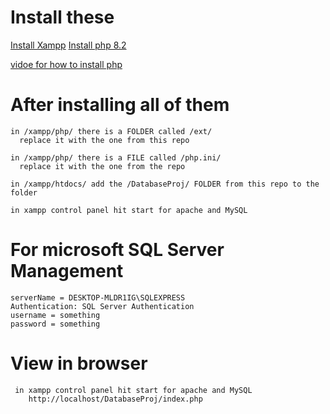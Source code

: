# Install these 
[Install Xampp](https://www.apachefriends.org/download_success.html)
[Install php 8.2](https://windows.php.net/downloads/releases/php-8.2.28-Win32-vs16-x64.zip)
   
[vidoe for how to install php](https://www.youtube.com/watch?v=n04w2SzGr_U&ab_channel=Novuspad)
   

# After installing all of them
    in /xampp/php/ there is a FOLDER called /ext/
      replace it with the one from this repo

    in /xampp/php/ there is a FILE called /php.ini/
      replace it with the one from the repo

    in /xampp/htdocs/ add the /DatabaseProj/ FOLDER from this repo to the folder

    in xampp control panel hit start for apache and MySQL

# For microsoft SQL Server Management
    serverName = DESKTOP-MLDR1IG\SQLEXPRESS
    Authentication: SQL Server Authentication
    username = something
    password = something

# View in browser
     in xampp control panel hit start for apache and MySQL
        http://localhost/DatabaseProj/index.php
  
  

